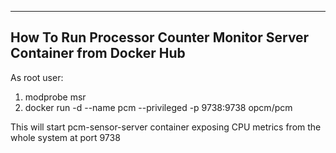 --------------------------------------------------------------------------------
How To Run Processor Counter Monitor Server Container from Docker Hub
--------------------------------------------------------------------------------

As root user:
1. modprobe msr
2. docker run -d --name pcm --privileged -p 9738:9738 opcm/pcm

This will start pcm-sensor-server container exposing CPU metrics from the whole system at port 9738 
